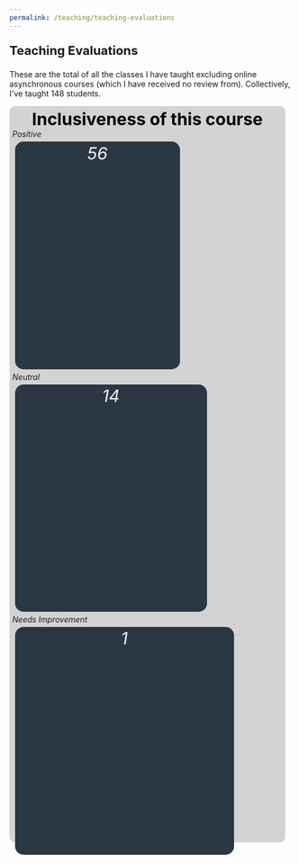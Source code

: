 ```yaml
---
permalink: /teaching/teaching-evaluations
---
```


<p style = "font-size: 1.563em; font-weight: bold">Teaching Evaluations</p>

These are the total of all the classes I have taught excluding online asynchronous courses (which I have received no review from). Collectively, I've taught 148 students.

<style>

.containerReview {
  display: flex;
  flex-flow: column wrap;
  background-color: lightgray;
  margin: 0%;
  padding: 1%;
  width: 50vw;
border-radius: 10px
}

.sidebarReview {
  background-color: #2b3742;
  flex-grow: 1;
  margin: 1%;
  padding: 0.5%;
  height: 10vh;
  text-align: center;
}

.sb1 {
  flex-grow: 0;
  width: 60%;
border-radius: 15px
}

.sb2 {
  flex-grow: 0;
  width: 70%;
border-radius: 15px
}

.sb3 {
  flex-grow: 0;
  width: 80%;
border-radius: 15px
}


</style>

<div class="containerReview">
<center style = "font-size:30px; color:black; font-weight: bold">Inclusiveness of this course</center>
        <span style = "font-style: italic">Positive<div class="sidebarReview sb1" style = "color: #F5F5F5; font-size:30px">56</div>
        <span style = "font-style: italic">Neutral<div class="sidebarReview sb2" style = "color: #F5F5F5; font-size:30px">14</div>
        <span style = "font-style: italic">Needs Improvement<div class="sidebarReview sb3" style = "color: #F5F5F5; font-size:30px">1</div>
    </div>



